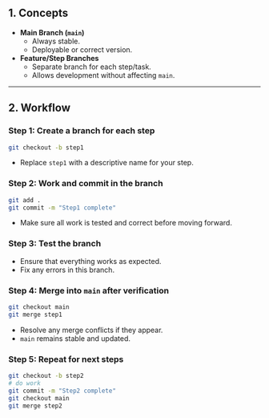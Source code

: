 ## 1. Concepts

- **Main Branch (`main`)**
  - Always stable.
  - Deployable or correct version.
- **Feature/Step Branches**
  - Separate branch for each step/task.
  - Allows development without affecting `main`.

---

## 2. Workflow

### Step 1: Create a branch for each step
```bash
git checkout -b step1
````

* Replace `step1` with a descriptive name for your step.

### Step 2: Work and commit in the branch

```bash
git add .
git commit -m "Step1 complete"
```

* Make sure all work is tested and correct before moving forward.

### Step 3: Test the branch

* Ensure that everything works as expected.
* Fix any errors in this branch.

### Step 4: Merge into `main` after verification

```bash
git checkout main
git merge step1
```

* Resolve any merge conflicts if they appear.
* `main` remains stable and updated.

### Step 5: Repeat for next steps

```bash
git checkout -b step2
# do work
git commit -m "Step2 complete"
git checkout main
git merge step2
```
